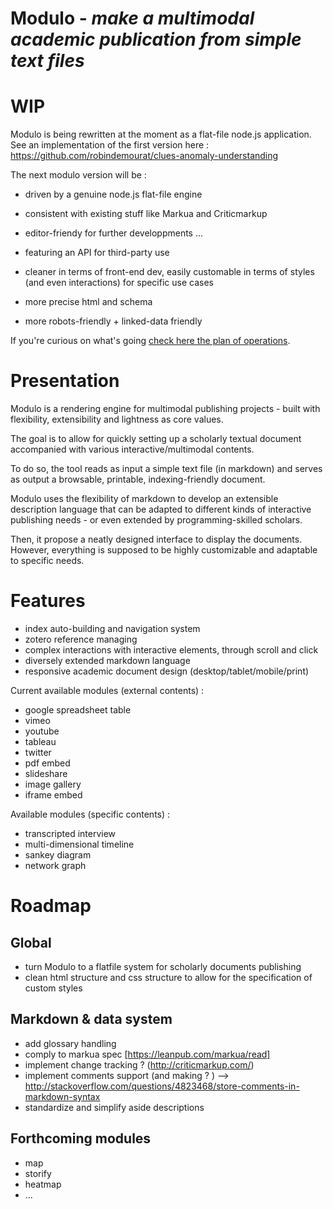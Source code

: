 Modulo - *make a multimodal academic publication from simple text files*
==========


# WIP

Modulo is being rewritten at the moment as a flat-file node.js application.
See an implementation of the first version here : https://github.com/robindemourat/clues-anomaly-understanding

The next modulo version will be :

* driven by a genuine node.js flat-file engine
* consistent with existing stuff like Markua and Criticmarkup
* editor-friendy for further developpments ...
* featuring an API for third-party use

* cleaner in terms of front-end dev, easily customable in terms of styles (and even interactions) for specific use cases
* more precise html and schema
* more robots-friendly + linked-data friendly


If you're curious on what's going [check here the plan of operations](https://github.com/robindemourat/modulo/tree/master/specification).


# Presentation

Modulo is a rendering engine for multimodal publishing projects - built with flexibility, extensibility and lightness as core values.

The goal is to allow for quickly setting up a scholarly textual document accompanied with various interactive/multimodal contents.

To do so, the tool reads as input a simple text file (in markdown) and serves as output a browsable, printable, indexing-friendly document.

Modulo uses the flexibility of markdown to develop an extensible description language that can be adapted to different kinds of interactive publishing needs - or even extended by programming-skilled scholars.

Then, it propose a neatly designed interface to display the documents. However, everything is supposed to be highly customizable and adaptable to specific needs.


# Features

* index auto-building and navigation system
* zotero reference managing
* complex interactions with interactive elements, through scroll and click
* diversely extended markdown language
* responsive academic document design (desktop/tablet/mobile/print)

Current available modules (external contents) :
* google spreadsheet table
* vimeo
* youtube
* tableau
* twitter
* pdf embed
* slideshare
* image gallery
* iframe embed

Available modules (specific contents) :
* transcripted interview
* multi-dimensional timeline
* sankey diagram
* network graph

# Roadmap

## Global

* turn Modulo to a flatfile system for scholarly documents publishing
* clean html structure and css structure to allow for the specification of custom styles

## Markdown & data system

* add glossary handling
* comply to markua spec [https://leanpub.com/markua/read]
* implement change tracking ? (http://criticmarkup.com/)
* implement comments support (and making ? ) --> http://stackoverflow.com/questions/4823468/store-comments-in-markdown-syntax
* standardize and simplify aside descriptions

## Forthcoming modules

* map
* storify
* heatmap
* ...
